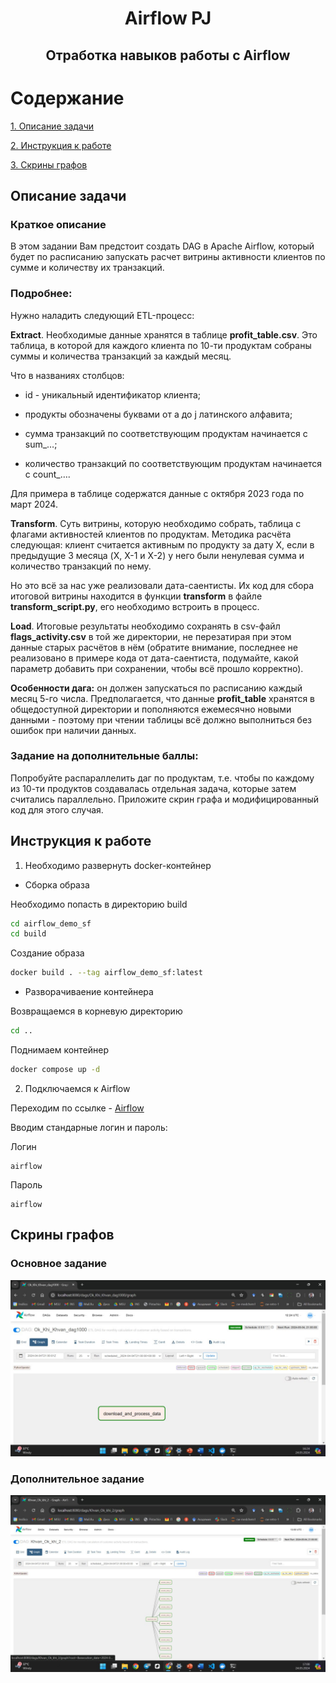<h1 align='center'> Airflow PJ</h1>
<h2 align='center'>Отработка навыков работы с Airflow</h2>

# Содержание
[1. Описание задачи](#описание-задачи)

[2. Инструкция к работе](#инструкция-к-работе)

[3. Скрины графов](#скрины-графов)

## Описание задачи

### Краткое описание

В этом задании Вам предстоит создать DAG в Apache Airflow, который будет по расписанию запускать расчет витрины активности клиентов по сумме и количеству их транзакций.

### Подробнее:
Нужно наладить следующий ETL-процесс:

**Extract**. Необходимые данные хранятся в таблице **profit_table.csv**. Это таблица, в которой для каждого клиента по 10-ти продуктам собраны суммы и количества транзакций за каждый месяц.

Что в названиях столбцов:

- id - уникальный идентификатор клиента;

- продукты обозначены буквами от a до j латинского алфавита;

- сумма транзакций по соответствующим продуктам начинается с sum_…;

- количество транзакций по соответствующим продуктам начинается с count_….

Для примера в таблице содержатся данные с октября 2023 года по март 2024.

**Transform**. Суть витрины, которую необходимо собрать, таблица с флагами активностей клиентов по продуктам. Методика расчёта следующая: клиент считается активным по продукту за дату X, если в предыдущие 3 месяца (X, X-1 и X-2) у него были ненулевая сумма и количество транзакций по нему.

Но это всё за нас уже реализовали дата-саентисты. Их код для сбора итоговой витрины находится в функции **transform** в файле **transform_script.py**, его необходимо встроить в процесс.

**Load**. Итоговые результаты необходимо сохранять в csv-файл **flags_activity.csv** в той же директории, не перезатирая при этом данные старых расчётов в нём (обратите внимание, последнее не реализовано в примере кода от дата-саентиста, подумайте, какой параметр добавить при сохранении, чтобы всё прошло корректно).

**Особенности дага:** он должен запускаться по расписанию каждый месяц 5-го числа. Предполагается, что данные **profit_table** хранятся в общедоступной директории и пополняются ежемесячно новыми данными - поэтому при чтении таблицы всё должно выполниться без ошибок при наличии данных.

### Задание на дополнительные баллы:
Попробуйте распараллелить даг по продуктам, т.е. чтобы по каждому из 10-ти продуктов создавалась отдельная задача, которые затем считались параллельно. Приложите скрин графа и модифицированный код для этого случая.

## Инструкция к работе
1. Необходимо развернуть docker-контейнер

- Сборка образа

Необходимо попасть в директорию build

```bash
cd airflow_demo_sf
cd build
```
Создание образа

```bash
docker build . --tag airflow_demo_sf:latest
```

- Разворачиваение контейнера

Возвращаемся в корневую директорию

```bash
cd ..
```
Поднимаем контейнер

```bash
docker compose up -d
```

2. Подключаемся к Airflow

Переходим по ссылке - [Airflow](http://localhost:8080)

Вводим стандарные логин и пароль:

Логин
```
airflow
```

Пароль
```
airflow
```

## Скрины графов

### Основное задание 

![alt text](image.png)

### Дополнительное задание 
![alt text](image-1.png)





